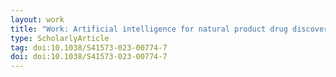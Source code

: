 ```yaml
---
layout: work
title: "Work: Artificial intelligence for natural product drug discovery"
type: ScholarlyArticle
tag: doi:10.1038/S41573-023-00774-7
doi: doi:10.1038/S41573-023-00774-7
---
```

